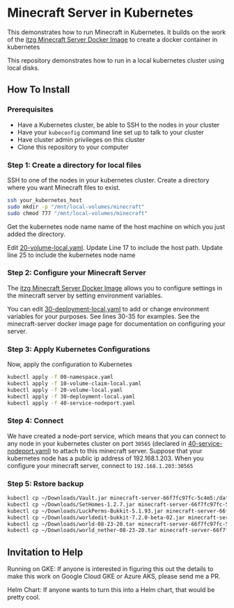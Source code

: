 Minecraft Server in Kubernetes
==============

This demonstrates how to run Minecraft in Kubernetes. It builds on the work of 
the [itzg Minecraft Server Docker Image](https://hub.docker.com/r/itzg/minecraft-server/) 
to create a docker container in kubernetes

This repository demonstrates how to run in a local kubernetes cluster using
local disks. 

How To Install
------

### Prerequisites 
* Have a Kubernetes cluster, be able to SSH to the nodes in your cluster
* Have your `kubeconfig` command line set up to talk to your cluster
* Have cluster admin privileges on this cluster
* Clone this repository to your computer

### Step 1: Create a directory for local files

SSH to one of the nodes in your kubernetes cluster. Create a directory where you want Minecraft files to exist.

```bash
ssh your_kubernetes_host
sudo mkdir -p "/mnt/local-volumes/minecraft"
sudo chmod 777 "/mnt/local-volumes/minecraft"
```

Get the kubernetes node name name of the host machine
on which you just added the directory.

Edit [20-volume-local.yaml](20-volume-local.yaml#L17). Update Line 17 to include the 
host path. Update line 25 to include the kubernetes node name

### Step 2: Configure your Minecraft Server

The [itzg Minecraft Server Docker Image](https://hub.docker.com/r/itzg/minecraft-server/) 
allows you to configure settings in the minecraft
server by setting environment variables. 

You can edit [30-deployment-local.yaml](30-deployment-local.yaml#L30) to add or
change environment variables for your purposes. See lines 30-35 for examples. See the minecraft-server docker image page for documentation on configuring your server.


### Step 3: Apply Kubernetes Configurations

Now, apply the configuration to Kubernetes

```bash
kubectl apply -f 00-namespace.yaml
kubectl apply -f 10-volume-claim-local.yaml
kubectl apply -f 20-volume-local.yaml
kubectl apply -f 30-deployment-local.yaml
kubectl apply -f 40-service-nodeport.yaml
```

### Step 4: Connect

We have created a node-port service, which means
that you can connect to any node in your kubernetes cluster on port `30565` (declared in [40-service-nodeport.yaml](40-service-nodeport.yaml#L12)) to attach to this minecraft server. Suppose that your kubernetes node has a public
ip address of 192.168.1.203.  When you configure your
minecraft server, connect to `192.168.1.203:30565`


### Step 5: Rstore backup
```bash
kubectl cp ~/Downloads/Vault.jar minecraft-server-66f7fc97fc-5c4m5:/data/plugins/ -n minecraft
kubectl cp ~/Downloads/SetHomes-1.2.7.jar minecraft-server-66f7fc97fc-5c4m5:/data/plugins/ -n minecraft
kubectl cp ~/Downloads/LuckPerms-Bukkit-5.1.93.jar minecraft-server-66f7fc97fc-5c4m5:/data/plugins/ -n minecraft
kubectl cp ~/Downloads/worldedit-bukkit-7.2.0-beta-02.jar minecraft-server-66f7fc97fc-5c4m5:/data/plugins/ -n minecraft
kubectl cp ~/Downloads/world-08-23-20.tar minecraft-server-66f7fc97fc-5c4m5:/data/ -n minecraft
kubectl cp ~/Downloads/world_nether-08-23-20.tar minecraft-server-66f7fc97fc-5c4m5:/data/ -n minecraft
```

Invitation to Help
------

Running on GKE: If anyone is interested in figuring this out the details to make this work
on Google Cloud GKE or Azure AKS, please send me a PR.

Helm Chart: If anyone wants to turn this into a Helm chart, that would be pretty cool.

